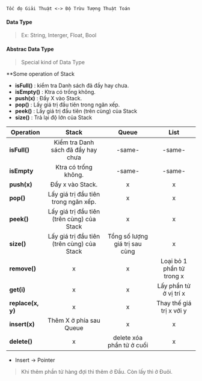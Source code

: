 
	Tốc đọ Giải Thuật <-> Độ Trừu Tượng Thuật Toán

#### Data Type
> Ex: String, Interger, Float, Bool

#### Abstrac Data Type
> Special kind of Data Type

**Some operation of Stack
+ **isFull()**        : kiểm tra Danh sách đã đầy hay chưa.
+ **isEmpty()**   : Ktra có trống không. 
+ **push(x)**       : Đẩy X vào Stack.
+ **pop()**           : Lấy giá trị đầu tiên trong ngăn xếp. 
+ **peek()**         : Lấy giá trị đầu tiên (trên cùng) của Stack
+ **size()**           : Trả lại độ lớn của Stack

| Operation         |                   Stack                    |             Queue              |           List            |
| ----------------- |:------------------------------------------:|:------------------------------:|:-------------------------:|
| **isFull()**      |     Kiểm tra Danh sách đã đầy hay chưa     |             -same-             |          -same-           |
| **isEmpty**       |            Ktra có trống không.            |             -same-             |          -same-           |
| **push(x)**       |              Đẩy x vào Stack.              |               x                |             x             |
| **pop()**         |    Lấy giá trị đầu tiên trong ngăn xếp.    |               x                |             x             |
| **peek()**        | Lấy giá trị đầu tiên (trên cùng) của Stack |               x                |             x             |
| **size()**        | Lấy giá trị đầu tiên (trên cùng) của Stack | Tổng số lượng giá trị sau cùng |             x             |
| **remove()**      |                     x                      |               x                | Loại bỏ 1 phần tử trong x |
| **get(i)**        |                     x                      |               x                |  Lấy phần tử ở vị trí x   |
| **replace(x, y)**   |                     x                      |               x                | Thay thế giá trị x với y  |
| **insert(x)**     |          Thêm X ở phía sau Queue           |               x                |             x             |
| **delete()**      |                     x                      |   delete xóa phần tử ở cuối    |             x             |

+ Insert -> Pointer
> Khi thêm phần tử hàng đợi thì thêm ở Đầu. Còn lấy thì ở Đuôi.

